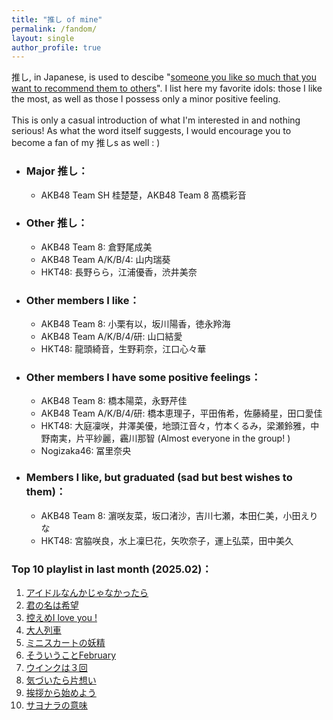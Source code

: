 ```yaml
---
title: "推し of mine"
permalink: /fandom/
layout: single
author_profile: true
---
```


推し, in Japanese, is used to descibe "[someone you like so much that you want to recommend them to others](https://ja.wikipedia.org/wiki/%E6%8E%A8%E3%81%97)". I list here my favorite idols: those I like the most, as well as those I possess only a minor positive feeling.  
\
This is only a casual introduction of what I'm interested in and nothing serious! As what the word itself suggests, I would encourage you to become a fan of my 推しs as well : \)  

* ### Major 推し：  
    * AKB48 Team SH 桂楚楚，AKB48 Team 8 髙橋彩音

* ### Other 推し：  
    * AKB48 Team 8: 倉野尾成美
    * AKB48 Team A/K/B/4: 山内瑞葵
    * HKT48: 長野らら，江浦優香，渋井美奈

* ### Other members I like：  
    * AKB48 Team 8: 小栗有以，坂川陽香，徳永羚海
    * AKB48 Team A/K/B/4/研: 山口結愛
    * HKT48: 龍頭綺音，生野莉奈，江口心々華

* ### Other members I have some positive feelings：  
    * AKB48 Team 8: 橋本陽菜，永野芹佳
    * AKB48 Team A/K/B/4/研: 橋本恵理子，平田侑希，佐藤綺星，田口愛佳
    * HKT48: 大庭凜咲，井澤美優，地頭江音々，竹本くるみ，梁瀬鈴雅，中野南実，片平紗麗，靏川那智 (Almost everyone in the group! )
    * Nogizaka46: 冨里奈央
    
* ### Members I like, but graduated (sad but best wishes to them)：  
    * AKB48 Team 8: 濵咲友菜，坂口渚沙，吉川七瀬，本田仁美，小田えりな
    * HKT48: 宮脇咲良，水上凜巳花，矢吹奈子，運上弘菜，田中美久


### Top 10 playlist in last month (2025.02)：

1. [アイドルなんかじゃなかったら](https://open.spotify.com/track/0svM1S2Msb3aIfpf2Cf0YT)  
2. [君の名は希望](https://open.spotify.com/track/6cpCNUPcAoiSKcQC65MoEE)  
3. [控えめI love you !](https://open.spotify.com/track/0Zu1VrL45ZEvYYnpOCiPGB)  
4. [大人列車](https://open.spotify.com/track/0cgm9YBoylZqjmdhqgjEQh)  
5. [ミニスカートの妖精](https://open.spotify.com/track/0kefcRWSJu7MyuCRIyxo6W)  
6. [そういうことFebruary](https://open.spotify.com/track/4Kf0nhlJ3LxBHO3DyNYA0b)  
7. [ウインクは３回](https://open.spotify.com/track/2IZOrNDFkxomZqyPlxNPQG)  
8. [気づいたら片想い](https://open.spotify.com/track/0yip7UVoWSJpkgp2Uluj8O)  
9. [挨拶から始めよう](https://open.spotify.com/track/0E2RvBloxOfh8qdud3LHF9)  
10. [サヨナラの意味](https://open.spotify.com/track/0lU7b9JpuI9RMVqqcJc5kd)  
